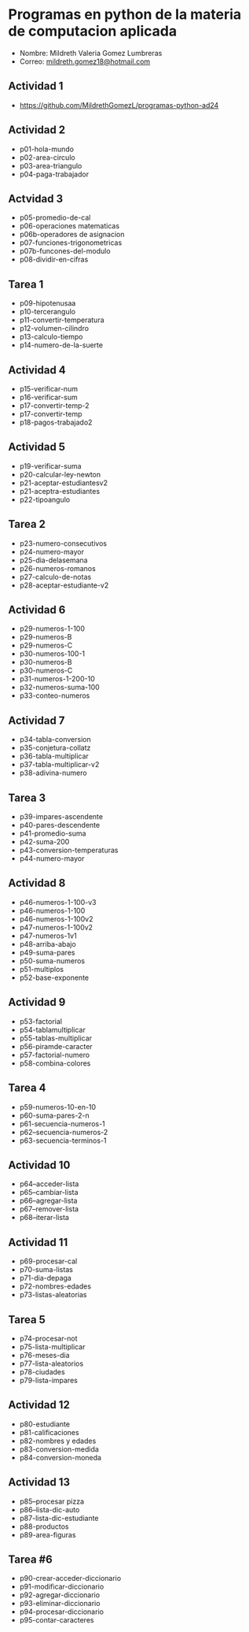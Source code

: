 # Programas en python de la materia de computacion aplicada

- Nombre: Mildreth Valeria Gomez Lumbreras
- Correo: mildreth.gomez18@hotmail.com

## Actividad 1
- https://github.com/MildrethGomezL/programas-python-ad24

## Actividad 2
- p01-hola-mundo
- p02-area-circulo
- p03-area-triangulo
- p04-paga-trabajador

## Actvidad 3
- p05-promedio-de-cal
- p06-operaciones matematicas
- p06b-operadores de asignacion
- p07-funciones-trigonometricas
- p07b-funcones-del-modulo
- p08-dividir-en-cifras

## Tarea 1
- p09-hipotenusaa
- p10-tercerangulo
- p11-convertir-temperatura
- p12-volumen-cilindro
- p13-calculo-tiempo
- p14-numero-de-la-suerte
	
## Actividad 4
- p15-verificar-num
- p16-verificar-sum
- p17-convertir-temp-2
- p17-convertir-temp
- p18-pagos-trabajado2

## Actividad 5
- p19-verificar-suma
- p20-calcular-ley-newton
- p21-aceptar-estudiantesv2
- p21-aceptra-estudiantes
- p22-tipoangulo

## Tarea 2
- p23-numero-consecutivos
- p24-numero-mayor
- p25-dia-delasemana
- p26-numeros-romanos
- p27-calculo-de-notas
- p28-aceptar-estudiante-v2

## Actividad 6
- p29-numeros-1-100
- p29-numeros-B
- p29-numeros-C
- p30-numeros-100-1
- p30-numeros-B
- p30-numeros-C
- p31-numeros-1-200-10  
- p32-numeros-suma-100  
- p33-conteo-numeros

## Actividad 7
- p34-tabla-conversion
- p35-conjetura-collatz
- p36-tabla-multiplicar
- p37-tabla-multiplicar-v2
- p38-adivina-numero

## Tarea 3

- p39-impares-ascendente
- p40-pares-descendente
- p41-promedio-suma
- p42-suma-200
- p43-conversion-temperaturas
- p44-numero-mayor

## Actividad 8

- p46-numeros-1-100-v3
- p46-numeros-1-100
- p46-numeros-1-100v2
- p47-numeros-1-100v2
- p47-numeros-1v1
- p48-arriba-abajo
- p49-suma-pares
- p50-suma-numeros
- p51-multiplos
- p52-base-exponente

## Actividad 9

- p53-factorial
- p54-tablamultiplicar
- p55-tablas-multiplicar
- p56-piramde-caracter
- p57-factorial-numero
- p58-combina-colores

## Tarea 4

- p59-numeros-10-en-10
- p60-suma-pares-2-n
- p61-secuencia-numeros-1
- p62–secuencia-numeros-2
- p63-secuencia-terminos-1

## Actividad 10
- p64–acceder-lista
- p65–cambiar-lista
- p66–agregar-lista
- p67–remover-lista
- p68–iterar-lista

## Actividad 11

- p69-procesar-cal
- p70-suma-listas
- p71-dia-depaga
- p72-nombres-edades
- p73-listas-aleatorias

## Tarea 5

- p74-procesar-not
- p75-lista-multiplicar
- p76-meses-dia
- p77-lista-aleatorios
- p78-ciudades
- p79-lista-impares

## Actividad 12
- p80-estudiante
- p81-calificaciones
- p82-nombres y edades
- p83-conversion-medida
- p84-conversion-moneda

## Actividad 13
- p85–procesar pizza
- p86–lista-dic-auto
- p87-lista-dic-estudiante
- p88-productos
- p89-area-figuras

## Tarea #6
- p90-crear-acceder-diccionario
- p91-modificar-diccionario
- p92-agregar-diccionario
- p93-eliminar-diccionario
- p94-procesar-diccionario
- p95-contar-caracteres


